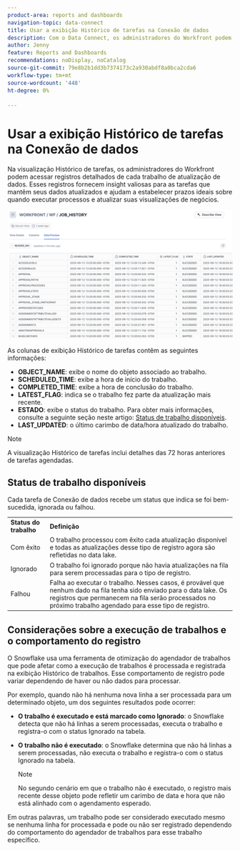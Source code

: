 ```yaml
---
product-area: reports and dashboards
navigation-topic: data-connect
title: Usar a exibição Histórico de tarefas na Conexão de dados
description: Com o Data Connect, os administradores do Workfront podem acessar registros detalhados de cada trabalho de atualização de dados na visualização Histórico de processos.
author: Jenny
feature: Reports and Dashboards
recommendations: noDisplay, noCatalog
source-git-commit: 79e8b2b1dd3b7374173c2a930abdf8a0bca2cda6
workflow-type: tm+mt
source-wordcount: '448'
ht-degree: 0%

---
```


# Usar a exibição Histórico de tarefas na Conexão de dados

Na visualização Histórico de tarefas, os administradores do Workfront podem acessar registros detalhados de cada trabalho de atualização de dados. Esses registros fornecem insight valiosas para as tarefas que mantêm seus dados atualizados e ajudam a estabelecer prazos ideais sobre quando executar processos e atualizar suas visualizações de negócios.

![Exibição do Histórico do Trabalho](assets/job-history-tab.png)

As colunas de exibição Histórico de tarefas contêm as seguintes informações:

* **OBJECT_NAME**: exibe o nome do objeto associado ao trabalho.
* **SCHEDULED_TIME**: exibe a hora de início do trabalho.
* **COMPLETED_TIME**: exibe a hora de conclusão do trabalho.
* **LATEST_FLAG**: indica se o trabalho fez parte da atualização mais recente.
* **ESTADO**: exibe o status do trabalho. Para obter mais informações, consulte a seguinte seção neste artigo: [Status de trabalho disponíveis](#available-job-statuses).
* **LAST_UPDATED**: o último carimbo de data/hora atualizado do trabalho.

>[!NOTE]
>
>A visualização Histórico de tarefas inclui detalhes das 72 horas anteriores de tarefas agendadas.


## Status de trabalho disponíveis

Cada tarefa de Conexão de dados recebe um status que indica se foi bem-sucedida, ignorada ou falhou.

<table>
    <tr>
        <td><b>Status do trabalho</b></td>
        <td><b>Definição</b></td>
    </tr>
    <tr>
        <td>Com êxito</td>
        <td>O trabalho processou com êxito cada atualização disponível e todas as atualizações desse tipo de registro agora são refletidas no data lake.</td>
    </tr>
    <tr>
        <td>Ignorado</td>
        <td>O trabalho foi ignorado porque não havia atualizações na fila para serem processadas para o tipo de registro.</td>
    </tr>
    <tr>
        <td>Falhou</td>
        <td>Falha ao executar o trabalho. Nesses casos, é provável que nenhum dado na fila tenha sido enviado para o data lake. Os registros que permanecem na fila serão processados no próximo trabalho agendado para esse tipo de registro. </td>
    </tr>
   </table>


## Considerações sobre a execução de trabalhos e o comportamento do registro

O Snowflake usa uma ferramenta de otimização do agendador de trabalhos que pode afetar como a execução de trabalhos é processada e registrada na exibição Histórico de trabalhos. Esse comportamento de registro pode variar dependendo de haver ou não dados para processar.

Por exemplo, quando não há nenhuma nova linha a ser processada para um determinado objeto, um dos seguintes resultados pode ocorrer:

* **O trabalho é executado e está marcado como Ignorado**: o Snowflake detecta que não há linhas a serem processadas, executa o trabalho e registra-o com o status Ignorado na tabela.

* **O trabalho não é executado**: o Snowflake determina que não há linhas a serem processadas, não executa o trabalho e registra-o com o status Ignorado na tabela.

  >[!NOTE]
  >
  >No segundo cenário em que o trabalho não é executado, o registro mais recente desse objeto pode refletir um carimbo de data e hora que não está alinhado com o agendamento esperado.

Em outras palavras, um trabalho pode ser considerado executado mesmo se nenhuma linha for processada e pode ou não ser registrado dependendo do comportamento do agendador de trabalhos para esse trabalho específico.